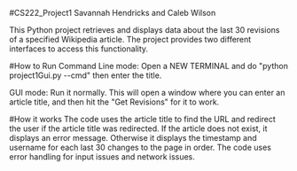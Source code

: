 #CS222_Project1
Savannah Hendricks and Caleb Wilson

This Python project retrieves and displays data about the last 30 revisions of a specified Wikipedia article. The project provides two different interfaces to access this functionality.

#How to Run
Command Line mode: Open a NEW TERMINAL and do "python project1Gui.py --cmd" then enter the title.

GUI mode: Run it normally. This will open a window where you can enter an article title, and then hit the "Get Revisions" for it to work.

#How it works
The code uses the article title to find the URL and redirect the user if the article title was redirected. If the article does not exist, it displays an error message. Otherwise it displays the timestamp and username for each last 30 changes to the page in order. The code uses error handling for input issues and network issues.

